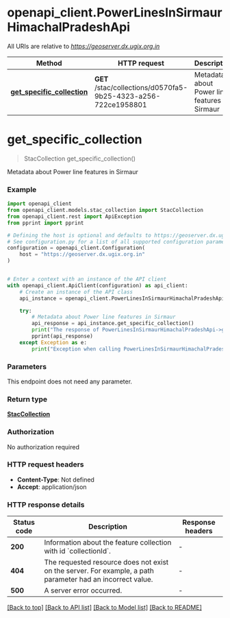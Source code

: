 # openapi_client.PowerLinesInSirmaurHimachalPradeshApi

All URIs are relative to *https://geoserver.dx.ugix.org.in*

Method | HTTP request | Description
------------- | ------------- | -------------
[**get_specific_collection**](PowerLinesInSirmaurHimachalPradeshApi.md#get_specific_collection) | **GET** /stac/collections/d0570fa5-9b25-4323-a256-722ce1958801 | Metadata about Power line features in Sirmaur


# **get_specific_collection**
> StacCollection get_specific_collection()

Metadata about Power line features in Sirmaur

### Example


```python
import openapi_client
from openapi_client.models.stac_collection import StacCollection
from openapi_client.rest import ApiException
from pprint import pprint

# Defining the host is optional and defaults to https://geoserver.dx.ugix.org.in
# See configuration.py for a list of all supported configuration parameters.
configuration = openapi_client.Configuration(
    host = "https://geoserver.dx.ugix.org.in"
)


# Enter a context with an instance of the API client
with openapi_client.ApiClient(configuration) as api_client:
    # Create an instance of the API class
    api_instance = openapi_client.PowerLinesInSirmaurHimachalPradeshApi(api_client)

    try:
        # Metadata about Power line features in Sirmaur
        api_response = api_instance.get_specific_collection()
        print("The response of PowerLinesInSirmaurHimachalPradeshApi->get_specific_collection:\n")
        pprint(api_response)
    except Exception as e:
        print("Exception when calling PowerLinesInSirmaurHimachalPradeshApi->get_specific_collection: %s\n" % e)
```



### Parameters

This endpoint does not need any parameter.

### Return type

[**StacCollection**](StacCollection.md)

### Authorization

No authorization required

### HTTP request headers

 - **Content-Type**: Not defined
 - **Accept**: application/json

### HTTP response details

| Status code | Description | Response headers |
|-------------|-------------|------------------|
**200** | Information about the feature collection with id &#x60;collectionId&#x60;. |  -  |
**404** | The requested resource does not exist on the server. For example, a path parameter had an incorrect value. |  -  |
**500** | A server error occurred. |  -  |

[[Back to top]](#) [[Back to API list]](../README.md#documentation-for-api-endpoints) [[Back to Model list]](../README.md#documentation-for-models) [[Back to README]](../README.md)

